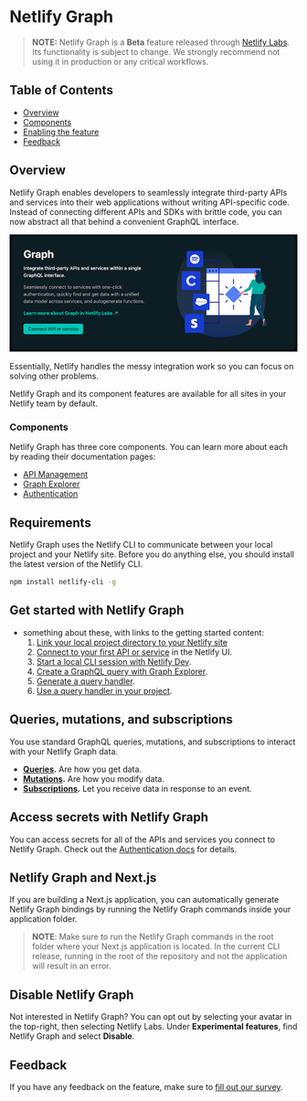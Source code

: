 # Netlify Graph

> **NOTE:** Netlify Graph is a **Beta** feature released through [Netlify Labs](https://www.netlify.com/blog/2021/03/31/test-drive-netlify-beta-features-with-netlify-labs/). Its functionality is subject to change. We strongly recommend not using it in production or any critical workflows.

## Table of Contents
<!-- TODO: Update TOC after content has been re-organized -->
- [Overview](#overview)
- [Components](#components)
- [Enabling the feature](#enabling-the-feature)
- [Feedback](#feedback)

## Overview

Netlify Graph enables developers to seamlessly integrate third-party APIs and services into their web applications without writing API-specific code. Instead of connecting different APIs and SDKs with brittle code, you can now abstract all that behind a convenient GraphQL interface.

![Introduction to Netlify Graph.](../../../media/graph/graph-intro.png)

Essentially, Netlify handles the messy integration work so you can focus on solving other problems.

Netlify Graph and its component features are available for all sites in your Netlify team by default.
### Components

Netlify Graph has three core components. You can learn more about each by reading their documentation pages:

- [API Management](management.md)
- [Graph Explorer](graph-explorer.md)
- [Authentication](authentication.md)

## Requirements

Netlify Graph uses the Netlify CLI to communicate between your local project and your Netlify site. Before you do anything else, you should install the latest version of the Netlify CLI.

``` bash
npm install netlify-cli -g
```

## Get started with Netlify Graph

<!-- TODO: Expand on this -->
- something about these, with links to the getting started content:
  1. [Link your local project directory to your Netlify site](authentication.md#link-your-local-project-directory-to-your-netlify-site)
  2. [Connect to your first API or service](authentication.md#connect-to-your-first-api-or-service) in the Netlify UI.
  3. [Start a local CLI session with Netlify Dev](authentication.md#start-a-local-cli-session-with-netlify-dev).
  4. [Create a GraphQL query with Graph Explorer](authentication.md#create-a-graphql-query-with-graph-explorer).
  5. [Generate a query handler](authentication.md#generate-a-query-handler).
  6. [Use a query handler in your project](authentication.md#use-a-query-handler-in-your-project).

## Queries, mutations, and subscriptions
<!-- QUESTION: Are we going to address fragments? -->
<!-- QUESTION: Is my assumption that these are standard GraphQL correct? -->
You use standard GraphQL queries, mutations, and subscriptions to interact with your Netlify Graph data.

- **[Queries](https://graphql.org/learn/queries/).** Are how you get data.
- **[Mutations](https://graphql.org/learn/queries/#mutations).** Are how you modify data. 
- **[Subscriptions](https://www.onegraph.com/docs/subscriptions.html).** Let you receive data in response to an event.

<!-- TODO: Possibly add examples, though I think linking to external sources is probably the best way to go. If we want to expand this section, we could have subsections for each type. -->

## Access secrets with Netlify Graph

You can access secrets for all of the APIs and services you connect to Netlify Graph. Check out the [Authentication docs](/authentication.md#basic-secret-handling) for details.

## Netlify Graph and Next.js

If you are building a Next.js application, you can automatically generate Netlify Graph bindings by running the Netlify Graph commands inside your application folder.

<!-- QUESTION: perhaps this is my unfamiliarity with Next.js, but what's the difference between the application root and the repository root? They're not the same? -->
> **NOTE**: Make sure to run the Netlify Graph commands in the root folder where your Next.js application is located. In the current CLI release, running in the root of the repository and not the application will result in an error.

## Disable Netlify Graph

Not interested in Netlify Graph? You can opt out by selecting your avatar in the top-right, then selecting Netlify Labs. Under **Experimental features**, find Netlify Graph and select **Disable**.

## Feedback

If you have any feedback on the feature, make sure to [fill out our survey](https://ntl.fyi/apiauthsurvey).